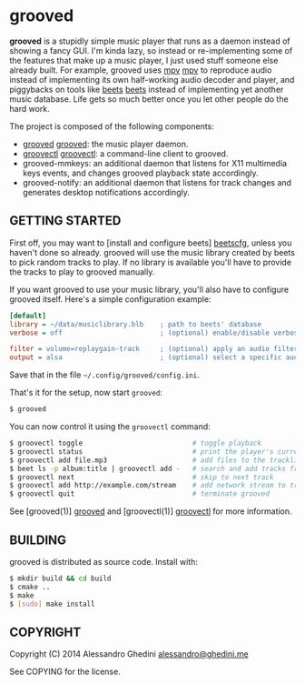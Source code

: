 grooved
=======

**grooved** is a stupidly simple music player that runs as a daemon instead of
showing a fancy GUI. I'm kinda lazy, so instead or re-implementing some of the
features that make up a music player, I just used stuff someone else already
built. For example, grooved uses [mpv] [mpv] to reproduce audio instead of
implementing its own half-working audio decoder and player, and piggybacks on
tools like [beets] [beets] instead of implementing yet another music database.
Life gets so much better once you let other people do the hard work.

The project is composed of the following components:

* [grooved] [grooved]: the music player daemon.
* [groovectl] [groovectl]: a command-line client to grooved.
* grooved-mmkeys: an additional daemon that listens for X11 multimedia keys
  events, and changes grooved playback state accordingly.
* grooved-notify: an additional daemon that listens for track changes and
  generates desktop notifications accordingly.

[mpv]: http://mpv.io/
[beets]: http://beets.radbox.org/

## GETTING STARTED

First off, you may want to [install and configure beets] [beetscfg], unless you
haven't done so already. grooved will use the music library created by beets to
pick random tracks to play. If no library is available you'll have to provide
the tracks to play to grooved manually.

If you want grooved to use your music library, you'll also have to configure
grooved itself. Here's a simple configuration example:

```ini
[default]
library = ~/data/musiclibrary.blb    ; path to beets' database
verbose = off                        ; (optional) enable/disable verbose output

filter = volume=replaygain-track     ; (optional) apply an audio filter
output = alsa                        ; (optional) select a specific audio output
```

Save that in the file `~/.config/grooved/config.ini`.

That's it for the setup, now start `grooved`:

```bash
$ grooved
```

You can now control it using the `groovectl` command:

```bash
$ groovectl toggle                           # toggle playback
$ groovectl status                           # print the player's current status
$ groovectl add file.mp3                     # add files to the tracklist
$ beet ls -p album:title | groovectl add -   # search and add tracks from beets
$ groovectl next                             # skip to next track
$ groovectl add http://example.com/stream    # add network stream to tracklist
$ groovectl quit                             # terminate grooved
```

See [grooved(1)] [grooved] and [groovectl(1)] [groovectl] for more information.

[beetscfg]: http://beets.readthedocs.org/en/latest/guides/main.html
[grooved]: http://ghedo.github.io/grooved/grooved.1.html
[groovectl]: http://ghedo.github.io/grooved/groovectl.1.html

## BUILDING

grooved is distributed as source code. Install with:

```bash
$ mkdir build && cd build
$ cmake ..
$ make
$ [sudo] make install
```

## COPYRIGHT

Copyright (C) 2014 Alessandro Ghedini <alessandro@ghedini.me>

See COPYING for the license.
